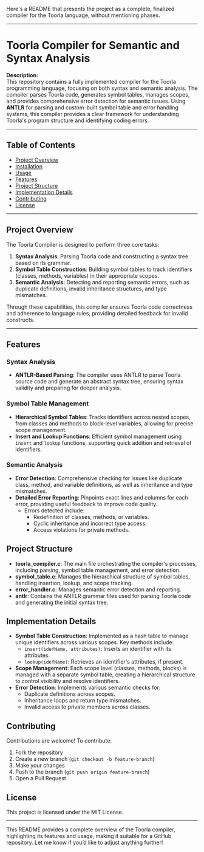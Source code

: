 Here's a README that presents the project as a complete, finalized compiler for the Toorla language, without mentioning phases.

---

# Toorla Compiler for Semantic and Syntax Analysis

**Description:**  
This repository contains a fully implemented compiler for the Toorla programming language, focusing on both syntax and semantic analysis. The compiler parses Toorla code, generates symbol tables, manages scopes, and provides comprehensive error detection for semantic issues. Using **ANTLR** for parsing and custom-built symbol table and error handling systems, this compiler provides a clear framework for understanding Toorla's program structure and identifying coding errors.

---

## Table of Contents

- [Project Overview](#project-overview)
- [Installation](#installation)
- [Usage](#usage)
- [Features](#features)
- [Project Structure](#project-structure)
- [Implementation Details](#implementation-details)
- [Contributing](#contributing)
- [License](#license)

---

## Project Overview

The Toorla Compiler is designed to perform three core tasks:

1. **Syntax Analysis**: Parsing Toorla code and constructing a syntax tree based on its grammar.
2. **Symbol Table Construction**: Building symbol tables to track identifiers (classes, methods, variables) in their appropriate scopes.
3. **Semantic Analysis**: Detecting and reporting semantic errors, such as duplicate definitions, invalid inheritance structures, and type mismatches.

Through these capabilities, this compiler ensures Toorla code correctness and adherence to language rules, providing detailed feedback for invalid constructs.

---

## Features

### Syntax Analysis

- **ANTLR-Based Parsing**: The compiler uses ANTLR to parse Toorla source code and generate an abstract syntax tree, ensuring syntax validity and preparing for deeper analysis.

### Symbol Table Management

- **Hierarchical Symbol Tables**: Tracks identifiers across nested scopes, from classes and methods to block-level variables, allowing for precise scope management.
- **Insert and Lookup Functions**: Efficient symbol management using `insert` and `lookup` functions, supporting quick addition and retrieval of identifiers.

### Semantic Analysis

- **Error Detection**: Comprehensive checking for issues like duplicate class, method, and variable definitions, as well as inheritance and type mismatches.
- **Detailed Error Reporting**: Pinpoints exact lines and columns for each error, providing useful feedback to improve code quality.
  - Errors detected include:
    - Redefinition of classes, methods, or variables.
    - Cyclic inheritance and incorrect type access.
    - Access violations for private methods.

## Project Structure

- **toorla_compiler.c**: The main file orchestrating the compiler's processes, including parsing, symbol table management, and error detection.
- **symbol_table.c**: Manages the hierarchical structure of symbol tables, handling insertion, lookup, and scope tracking.
- **error_handler.c**: Manages semantic error detection and reporting.
- **antlr**: Contains the ANTLR grammar files used for parsing Toorla code and generating the initial syntax tree.

## Implementation Details

- **Symbol Table Construction**: Implemented as a hash table to manage unique identifiers across various scopes. Key methods include:
  - `insert(idefName, attributes)`: Inserts an identifier with its attributes.
  - `lookup(idefName)`: Retrieves an identifier's attributes, if present.
- **Scope Management**: Each scope level (classes, methods, blocks) is managed with a separate symbol table, creating a hierarchical structure to control visibility and resolve identifiers.
- **Error Detection**: Implements various semantic checks for:
  - Duplicate definitions across scopes.
  - Inheritance loops and return type mismatches.
  - Invalid access to private members across classes.

## Contributing

Contributions are welcome! To contribute:

1. Fork the repository
2. Create a new branch (`git checkout -b feature-branch`)
3. Make your changes
4. Push to the branch (`git push origin feature-branch`)
5. Open a Pull Request

## License

This project is licensed under the MIT License.

---

This README provides a complete overview of the Toorla compiler, highlighting its features and usage, making it suitable for a GitHub repository. Let me know if you’d like to adjust anything further!
